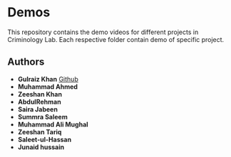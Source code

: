# Demos
This repository contains the demo videos for different projects in Criminology Lab. Each respective folder contain demo of specific project.
## Authors
* **Gulraiz Khan**  [Github](https://github.com/gulraizk94)
* **Muhammad Ahmed** 
* **Zeeshan Khan**
* **AbdulRehman**
* **Saira Jabeen**
* **Summra Saleem**
* **Muhammad Ali Mughal**
* **Zeeshan Tariq**
* **Saleet-ul-Hassan**
* **Junaid hussain**
